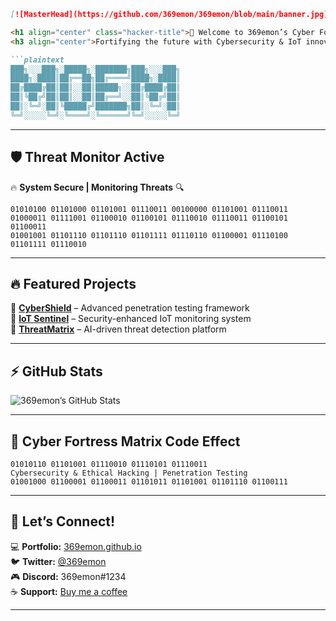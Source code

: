 ```md
[![MasterHead](https://github.com/369emon/369emon/blob/main/banner.jpg)](https://github.com/369emon)

<h1 align="center" class="hacker-title">🔐 Welcome to 369emon’s Cyber Fortress</h1>
<h3 align="center">Fortifying the future with Cybersecurity & IoT innovations.</h3>

```plaintext
███╗░░░███╗░█████╗░███████╗███╗░░░███╗
████╗░████║██╔══██╗██╔════╝████╗░████║
██╔████╔██║██║░░██║█████╗░░██╔████╔██║
██║╚██╔╝██║██║░░██║██╔══╝░░██║╚██╔╝██║
██║░╚═╝░██║╚█████╔╝███████╗██║░╚═╝░██║
╚═╝░░░░░╚═╝░╚════╝░╚══════╝╚═╝░░░░░╚═╝
```

---

## 🛡️ **Threat Monitor Active**  
🔥 **System Secure | Monitoring Threats** 🔍  

```plaintext
01010100 01101000 01101001 01110011 00100000 01101001 01110011  
01000011 01111001 01100010 01100101 01110010 01110011 01100101 01100011  
01001001 01101110 01101110 01101111 01110110 01100001 01110100 01101111 01110010  
```

---

## 🔥 **Featured Projects**  
🔹 **[CyberShield](https://github.com/369emon/CyberShield)** – Advanced penetration testing framework  
🔹 **[IoT Sentinel](https://github.com/369emon/IoT-Sentinel)** – Security-enhanced IoT monitoring system  
🔹 **[ThreatMatrix](https://github.com/369emon/ThreatMatrix)** – AI-driven threat detection platform  

---

## ⚡ **GitHub Stats**  
![369emon’s GitHub Stats](https://github-readme-stats.vercel.app/api?username=369emon&show_icons=true&theme=dark)  

---

## 💾 **Cyber Fortress Matrix Code Effect**  
```plaintext
01010110 01101001 01110010 01110101 01110011  
Cybersecurity & Ethical Hacking | Penetration Testing  
01001000 01100001 01100011 01101011 01101001 01101110 01100111  
```

---

## 💬 **Let’s Connect!**  
💻 **Portfolio:** [369emon.github.io](https://369emon.github.io/)  
🐦 **Twitter:** [@369emon](#)  
🎮 **Discord:** 369emon#1234  
☕ **Support:** [Buy me a coffee](#)  

---
